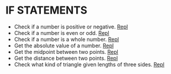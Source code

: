 # IF STATEMENTS

* Check if a number is positive or negative. [Repl](https://repl.it/@KevinEwig/CheckIfNumberIsPositiveOrNegative)
* Check if a number is even or odd. [Repl](https://repl.it/@KevinEwig/CheckIfEvenOrOdd)
* Check if a number is a whole number. [Repl](https://repl.it/@KevinEwig/CheckIfWholeNumber)
* Get the absolute value of a number. [Repl](https://repl.it/@KevinEwig/GetAbsoluteValue)
* Get the midpoint between two points. [Repl](https://repl.it/@KevinEwig/GetMidPointOfTwoPoints)
* Get the distance between two points. [Repl](https://repl.it/@KevinEwig/GetDistanceBetweenTwoPoints)
* Check what kind of triangle given lengths of three sides. [Repl](https://repl.it/@KevinEwig/CheckTriangleBasedOnSides)
